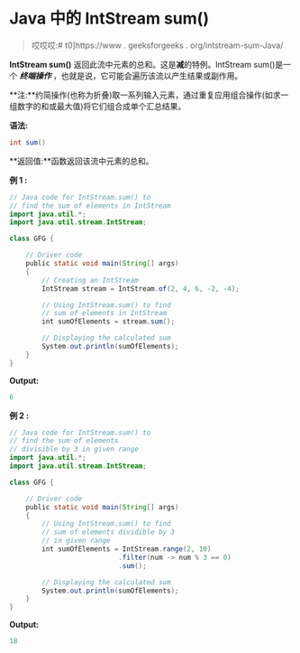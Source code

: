 # Java 中的 IntStream sum()

> 哎哎哎:# t0]https://www . geeksforgeeks . org/intstream-sum-Java/

**IntStream sum()** 返回此流中元素的总和。这是**减**的特例。IntStream sum()是一个 ***终端操作*** ，也就是说，它可能会遍历该流以产生结果或副作用。

**注:**约简操作(也称为折叠)取一系列输入元素，通过重复应用组合操作(如求一组数字的和或最大值)将它们组合成单个汇总结果。

**语法:**

```java
int sum()

```

**返回值:**函数返回该流中元素的总和。

**例 1 :**

```java
// Java code for IntStream.sum() to
// find the sum of elements in IntStream
import java.util.*;
import java.util.stream.IntStream;

class GFG {

    // Driver code
    public static void main(String[] args)
    {
        // Creating an IntStream
        IntStream stream = IntStream.of(2, 4, 6, -2, -4);

        // Using IntStream.sum() to find
        // sum of elements in IntStream
        int sumOfElements = stream.sum();

        // Displaying the calculated sum
        System.out.println(sumOfElements);
    }
}
```

**Output:**

```java
6

```

**例 2 :**

```java
// Java code for IntStream.sum() to
// find the sum of elements
// divisible by 3 in given range
import java.util.*;
import java.util.stream.IntStream;

class GFG {

    // Driver code
    public static void main(String[] args)
    {
        // Using IntStream.sum() to find
        // sum of elements dividible by 3
        // in given range
        int sumOfElements = IntStream.range(2, 10)
                           .filter(num -> num % 3 == 0)
                           .sum();

        // Displaying the calculated sum
        System.out.println(sumOfElements);
    }
}
```

**Output:**

```java
18

```